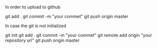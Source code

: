 In order to upload to github

git add .
git commit -m "your commet"
git push origin master

In case the git is not initialized

git init
git add .
git commit -m "your commet"
git remote add origin "your repository url"
git push origin master